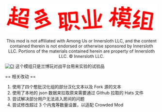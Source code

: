 ![banner](TOR_logo.png)

<p align="center">
This mod is not affiliated with Among Us or Innersloth LLC, and the content contained therein is not endorsed or otherwise sponsored by Innersloth LLC. Portions of the materials contained herein are property of Innersloth LLC. © Innersloth LLC.</p>


[![CI](https://github.com/MapleEve/TheOtherRoles_LBW/actions/workflows/main.yml/badge.svg)](https://github.com/MapleEve/TheOtherRoles_LBW/actions/workflows/main.yml)
这个模组只是兰博玩对战平台用来实验的试验品

== 相关改动 ==
1. 使用了四个憨批汉化组的部分汉化文本以及 Fork 源的文本
2. 使用了本地的 json 数据来拉取原来需要通过 Github 拉取的 Hats 文件
3. 尝试解决部分用户无法进入房间的问题
4. 尝试修改超过 3 个内鬼等数量设置，以适配 Crowded Mod
